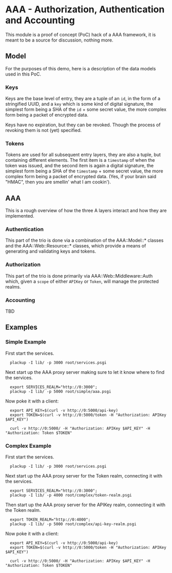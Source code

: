 # AAA - Authorization, Authentication and Accounting

This module is a proof of concept (PoC) hack of a AAA framework, it is 
meant to be a source for discussion, nothing more.

## Model

For the purposes of this demo, here is a description of the 
data models used in this PoC.

### Keys

Keys are the base level of entry, they are a tuple of an `id`, 
in the form of a stringified UUID, and a `key` which is some kind 
of digital signature, the simplest form being a SHA of the `id` + 
some secret value, the more complex form being a packet of 
encrypted data. 

Keys have no expiration, but they can be revoked. Though the 
process of revoking them is not (yet) specified.

### Tokens

Tokens are used for all subsequent entry layers, they are also a
tuple, but containing different elements. The first item is a 
`timestamp` of when the token was issued, and the second item is
again a digital signature, the simplest form being a SHA of the 
`timestamp` + some secret value, the more complex form being a 
packet of encrypted data. (Yes, if your brain said "HMAC", then you 
are smellin' what I am cookin').

## AAA

This is a rough overview of how the three A layers interact and 
how they are implemented.

### Authentication

This part of the trio is done via a combination of the AAA::Model::* 
classes and the AAA::Web::Resource::* classes, which provide a means
of generating and validating keys and tokens. 

### Authorization

This part of the trio is done primarily via AAA::Web::Middleware::Auth
which, given a `scope` of either `APIKey` or `Token`, will manage the 
protected realms. 

### Accounting

TBD

## Examples

### Simple Example

First start the services.

``` 
  plackup -I lib/ -p 3000 root/services.psgi 
```

Next start up the AAA proxy server making sure to let it know where
to find the services.

```
  export SERVICES_REALM="http://0:3000"; 
  plackup -I lib/ -p 5000 root/simple/aaa.psgi 
```

Now poke it with a client:

```
  export API_KEY=$(curl -v http://0:5000/api-key)
  export TOKEN=$(curl -v http://0:5000/token -H "Authorization: APIKey $API_KEY")

  curl -v http://0:5000/ -H "Authorization: APIKey $API_KEY" -H "Authorization: Token $TOKEN"
```

### Complex Example

First start the services.

``` 
  plackup -I lib/ -p 3000 root/services.psgi 
```

Next start up the AAA proxy server for the Token realm, connecting it with the services.

```
  export SERVICES_REALM="http://0:3000"; 
  plackup -I lib/ -p 4000 root/complex/token-realm.psgi 
```

Then start up the AAA proxy server for the APIKey realm, connecting it with the Token realm.

```
  export TOKEN_REALM="http://0:4000"; 
  plackup -I lib/ -p 5000 root/complex/api-key-realm.psgi 
```

Now poke it with a client:

```
  export API_KEY=$(curl -v http://0:5000/api-key)
  export TOKEN=$(curl -v http://0:5000/token -H "Authorization: APIKey $API_KEY")

  curl -v http://0:5000/ -H "Authorization: APIKey $API_KEY" -H "Authorization: Token $TOKEN"
```